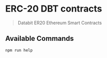 ERC-20 DBT contracts
===

> Databit ER20 Ethereum Smart Contracts

Available Commands
---

```bash
npm run help
```
